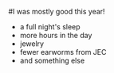 #I was mostly good this year!

* a full night's sleep
* more hours in the day
* jewelry
* fewer earworms from JEC
* and something else
